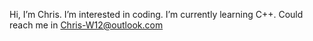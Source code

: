 Hi, I’m Chris.
I’m interested in coding.
I’m currently learning C++.
Could reach me in Chris-W12@outlook.com
